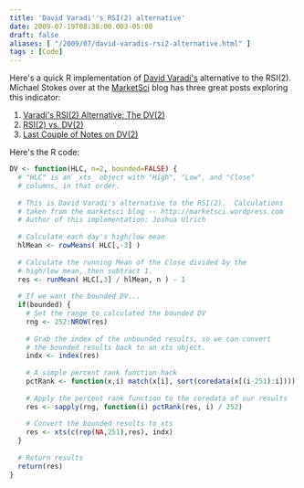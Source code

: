 ```yaml
---
title: 'David Varadi''s RSI(2) alternative'
date: 2009-07-19T08:38:00.003-05:00
draft: false
aliases: [ "/2009/07/david-varadis-rsi2-alternative.html" ]
tags : [Code]
---
```


Here's a quick R implementation of [David Varadi's](http://cssanalytics.wordpress.com/) alternative to the RSI(2).  Michael Stokes over at the [MarketSci](http://marketsci.wordpress.com/) blog has three great posts exploring this indicator:  

1.  [Varadi's RSI(2) Alternative: The DV(2)](https://web.archive.org/web/20131217014112/https://marketsci.wordpress.com/2009/07/15/varadi%E2%80%99s-rsi2-alternative-the-dv2/)
2.  [RSI(2) vs. DV(2)](https://web.archive.org/web/20130910080328/http://marketsci.wordpress.com/2009/07/16/rsi2-vs-dv2/)
3.  [Last Couple of Notes on DV(2)](https://web.archive.org/web/20131017073837/http://marketsci.wordpress.com/2009/07/17/last-couple-of-notes-on-dv2/)

Here's the R code:  

```r
DV <- function(HLC, n=2, bounded=FALSE) {  
  # "HLC" is an _xts_ object with "High", "Low", and "Close"  
  # columns, in that order.  
  
  # This is David Varadi's alternative to the RSI(2).  Calculations  
  # taken from the marketsci blog -- http://marketsci.wordpress.com  
  # Author of this implementation: Joshua Ulrich  
  
  # Calculate each day's high/low mean  
  hlMean <- rowMeans( HLC[,-3] )  
  
  # Calculate the running Mean of the Close divided by the  
  # high/low mean, then subtract 1.  
  res <- runMean( HLC[,3] / hlMean, n ) - 1  
  
  # If we want the bounded DV...  
  if(bounded) {  
    # Set the range to calculated the bounded DV  
    rng <- 252:NROW(res)  
  
    # Grab the index of the unbounded results, so we can convert  
    # the bounded results back to an xts object.  
    indx <- index(res)  
  
    # A simple percent rank function hack  
    pctRank <- function(x,i) match(x[i], sort(coredata(x[(i-251):i])))  
  
    # Apply the percent rank function to the coredata of our results  
    res <- sapply(rng, function(i) pctRank(res, i) / 252)  
  
    # Convert the bounded results to xts  
    res <- xts(c(rep(NA,251),res), indx)  
  }  
  
  # Return results  
  return(res)  
}
```
